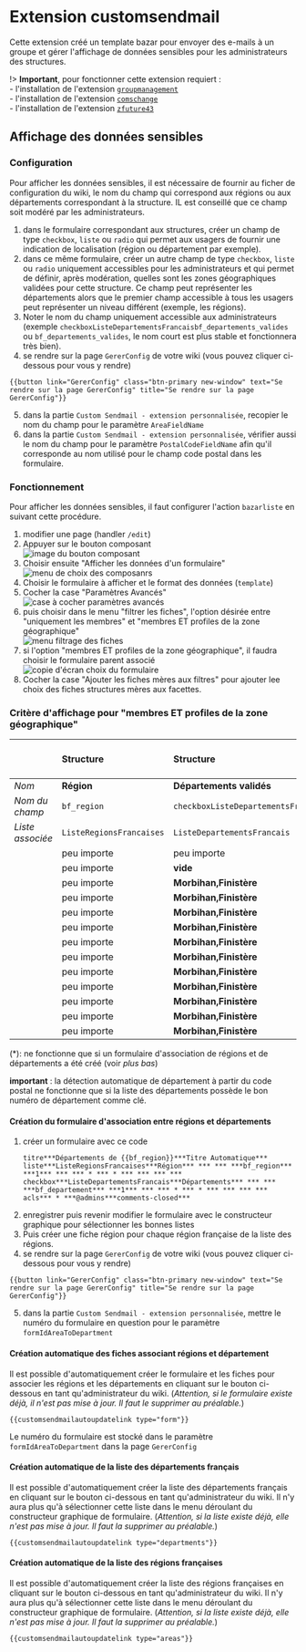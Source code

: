 # Extension customsendmail

Cette extension créé un template bazar pour envoyer des e-mails à un groupe et gérer l'affichage de données sensibles pour les administrateurs des structures.

!> **Important**, pour fonctionner cette extension requiert :  
    - l'installation de l'extension [`groupmanagement`](https://github.com/J9rem/yeswiki-extension-groupmanagement#fran%C3%A7ais)  
    - l'installation de l'extension [`comschange`](https://github.com/J9rem/yeswiki-extension-comschange#fran%C3%A7ais)  
    - l'installation de l'extension [`zfuture43`](https://github.com/J9rem/yeswiki-extension-zfuture43#fran%C3%A7ais)

## Affichage des données sensibles

### Configuration

Pour afficher les données sensibles, il est nécessaire de fournir au ficher de configuration du wiki, le nom du champ qui correspond aux régions ou aux départements correspondant à la structure. IL est conseillé que ce champ soit modéré par les administrateurs.

  1. dans le formulaire correspondant aux structures, créer un champ de type `checkbox`, `liste` ou `radio` qui permet aux usagers de fournir une indication de localisation (région ou département par exemple).
  2. dans ce même formulaire, créer un autre champ de type `checkbox`, `liste` ou `radio` uniquement accessibles pour les administrateurs et qui permet de définir, après modération, quelles sont les zones géographiques validées pour cette structure. Ce champ peut représenter les départements alors que le premier champ accessible à tous les usagers peut représenter un niveau différent (exemple, les régions).
  3. Noter le nom du champ uniquement accessible aux administrateurs (exemple `checkboxListeDepartementsFrancaisbf_departements_valides` ou `bf_departements_valides`, le nom court est plus stable et fonctionnera très bien).
  4. se rendre sur la page `GererConfig` de votre wiki (vous pouvez cliquer ci-dessous pour vous y rendre)
  ```yeswiki preview=70px
  {{button link="GererConfig" class="btn-primary new-window" text="Se rendre sur la page GererConfig" title="Se rendre sur la page GererConfig"}}
  ```
  5. dans la partie `Custom Sendmail - extension personnalisée`, recopier le nom du champ pour le paramètre `AreaFieldName`
  6. dans la partie `Custom Sendmail - extension personnalisée`, vérifier aussi le nom du champ pour le paramètre `PostalCodeFieldName` afin qu'il corresponde au nom utilisé pour le champ code postal dans les formulaire.

### Fonctionnement

Pour afficher les données sensibles, il faut configurer l'action `bazarliste` en suivant cette procédure.

 1. modifier une page (handler `/edit`)
 2. Appuyer sur le bouton composant  
    ![image du bouton composant](images/bouton_composant.png ':size=300')
 3. Choisir ensuite "Afficher les données d'un formulaire"  
    ![menu de choix des composanrs](images/display_data_in_form.png ':size=300')
 4. Choisir le formulaire à afficher et le format des données (`template`)
 5. Cocher la case "Paramètres Avancés"  
    ![case à cocher paramètres avancés](images/parametres_avancees.png ':size=300')
 6. puis choisir dans le menu "filtrer les fiches", l'option désirée entre "uniquement les membres" et "membres ET profiles de la zone géographique"  
    ![menu filtrage des fiches](images/filter_menu.png ':size=300')
 7. si l'option "membres ET profiles de la zone géographique", il faudra choisir le formulaire parent associé  
    ![copie d'écran choix du formulaire](images/choix_formulaire.png ':size=300')
 8. Cocher la case "Ajouter les fiches mères aux filtres" pour ajouter lee choix des fiches structures mères aux facettes.

### Critère d'affichage pour "membres ET profiles de la zone géographique"

||Structure|Structure|Acteur|Acteur|Acteur|Acteur|Est affiché ?|
|:-|:-|:-|:-|:-|:-|:-|:-|
|_Nom_|**Région**|**Départements validés**|**Région**|**Département**|**Code postal**|**Est membre ?**||
|_Nom du champ_|`bf_region`|`checkboxListeDepartementsFrancais`|`bf_region_adhesion`|`bf_departement_adhesion`|`bf_code_postal`|`bf_structure_locale_adhesion`|
|_Liste associée_|`ListeRegionsFrancaises`|`ListeDepartementsFrancais`|`ListeRegionsFrancaises`|`ListeDepartementsFrancais`|---|formulaire structure|
||peu importe|peu importe|peu importe|peu importe|peu importe|**oui**|oui|
||peu importe|**vide**|peu importe|peu importe|peu importe|non|non|
||peu importe|**Morbihan,Finistère**|Bretagne|vide|peu importe|non|oui (*)|
||peu importe|**Morbihan,Finistère**|PACA|peu importe|vide|non|non|
||peu importe|**Morbihan,Finistère**|vide|vide|vide|non|non|
||peu importe|**Morbihan,Finistère**|peu importe|Finistère|peu importe|non|oui|
||peu importe|**Morbihan,Finistère**|Bretagne|Ille-et-Vilaine|vide|non|non|
||peu importe|**Morbihan,Finistère**|PACA|peu importe|**56000**|non|oui|
||peu importe|**Morbihan,Finistère**|PACA|peu importe|**13000**|non|non|
||peu importe|**Morbihan,Finistère**|vide|vide|**56000**|non|oui|
||peu importe|**Morbihan,Finistère**|vide|vide|**13000**|non|non|
||peu importe|**Morbihan,Finistère**|Bretagne|Ille-et-Vilaine|**56000**|non|oui|
||peu importe|**Morbihan,Finistère**|Bretagne|Ille-et-Vilaine|**13000**|non|non|

(*): ne fonctionne que si un formulaire d'association de régions et de départements a été créé (voir _plus bas_)

**important** : la détection automatique de département à partir du code postal ne fonctionne que si la liste des départements possède le bon numéro de département comme clé.

#### Création du formulaire d'association entre régions et départements

 1. créer un formulaire avec ce code
    ```
    titre***Départements de {{bf_region}}***Titre Automatique***
    liste***ListeRegionsFrancaises***Région*** *** *** ***bf_region*** ***1*** *** *** * *** * *** *** *** ***
    checkbox***ListeDepartementsFrancais***Départements*** *** *** ***bf_departement*** ***1*** *** *** * *** * *** *** *** ***
    acls*** * ***@admins***comments-closed***
    ```
 2. enregistrer puis revenir modifier le formulaire avec le constructeur graphique pour sélectionner les bonnes listes
 3. Puis créer une fiche région pour chaque région française de la liste des régions.
 4. se rendre sur la page `GererConfig` de votre wiki (vous pouvez cliquer ci-dessous pour vous y rendre)
 ```yeswiki preview=70px
 {{button link="GererConfig" class="btn-primary new-window" text="Se rendre sur la page GererConfig" title="Se rendre sur la page GererConfig"}}
 ```
 5. dans la partie `Custom Sendmail - extension personnalisée`, mettre le numéro du formulaire en question pour le paramètre `formIdAreaToDepartment`

#### Création automatique des fiches associant régions et département

Il est possible d'automatiquement créer le formulaire et les fiches pour associer les régions et les départements en cliquant sur le bouton ci-dessous en tant qu'administrateur du wiki. (_Attention, si le formulaire existe déjà, il n'est pas mise à jour. Il faut le supprimer au préalable._)

```yeswiki preview=70px
{{customsendmailautoupdatelink type="form"}}
```
Le numéro du formulaire est stocké dans le paramètre `formIdAreaToDepartment` dans la page `GererConfig`

#### Création automatique de la liste des départements français

Il est possible d'automatiquement créer la liste des départements français en cliquant sur le bouton ci-dessous en tant qu'administrateur du wiki. Il n'y aura plus qu'à sélectionner cette liste dans le menu déroulant du constructeur graphique de formulaire. (_Attention, si la liste existe déjà, elle n'est pas mise à jour. Il faut la supprimer au préalable._)

```yeswiki preview=70px
{{customsendmailautoupdatelink type="departments"}}
```

#### Création automatique de la liste des régions françaises

Il est possible d'automatiquement créer la liste des régions françaises en cliquant sur le bouton ci-dessous en tant qu'administrateur du wiki. Il n'y aura plus qu'à sélectionner cette liste dans le menu déroulant du constructeur graphique de formulaire. (_Attention, si la liste existe déjà, elle n'est pas mise à jour. Il faut la supprimer au préalable._)

```yeswiki preview=70px
{{customsendmailautoupdatelink type="areas"}}
```
